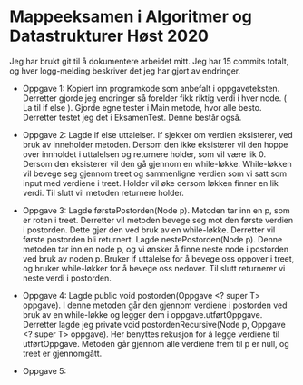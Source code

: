 # Mappeeksamen i Algoritmer og Datastrukturer Høst 2020

Jeg har brukt git til å dokumentere arbeidet mitt. Jeg har 15 commits totalt, og hver logg-melding beskriver det jeg har gjort av endringer.

* Oppgave 1: Kopiert inn programkode som anbefalt i oppgaveteksten. Derretter gjorde jeg endringer så forelder fikk riktig verdi i hver node. ( La til if else ). Gjorde egne tester i Main metode, hvor alle besto. Derretter testet jeg det i EksamenTest. Denne består også. 

* Oppgave 2: Lagde if else uttalelser. If sjekker om verdien eksisterer, ved bruk av inneholder metoden. Dersom den ikke eksisterer vil den hoppe over innholdet i uttalelsen og returnere holder, som vil være lik 0. Dersom den eksisterer vil den gå gjennom en while-løkke. While-løkken vil bevege seg gjennom treet og sammenligne verdien som vi satt som input med verdiene i treet. Holder vil øke dersom løkken finner en lik verdi. Til slutt vil metoden returnere holder. 

* Oppgave 3: Lagde førstePostorden(Node <T> p). Metoden tar inn en p, som er roten i treet. Derretter vil metoden bevege seg mot den første verdien i postorden. Dette gjør den ved bruk av en while-løkke. Derretter vil første postorden bli returnert. Lagde nestePostorden(Node<T> p). Denne metoden tar inn en node p, og vi ønsker å finne neste node i postorden ved bruk av noden p. Bruker if uttalelse for å bevege oss oppover i treet, og bruker while-løkker for å bevege oss nedover. Til slutt returnerer vi neste verdi i postorden. 
  
* Oppgave 4: Lagde public void postorden(Oppgave <? super T> oppgave). I denne metoden går den gjennom verdiene i postorden ved bruk av en while-løkke og legger dem i oppgave.utførtOppgave. Derretter lagde jeg private void postordenRecursive(Node<T> p, Oppgave <? super T> oppgave). Her benyttes rekusjon for å legge verdiene til utførtOppgave. Metoden går gjennom alle verdiene frem til p er null, og treet er gjennomgått. 

* Oppgave 5: 
